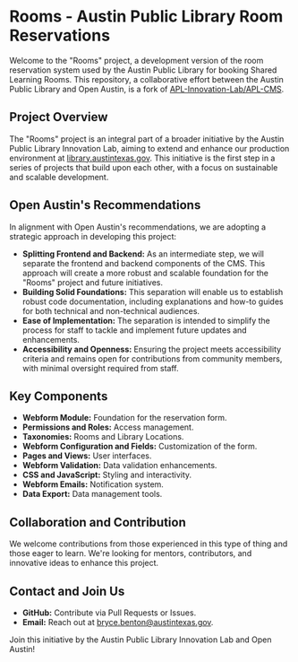 
# Rooms - Austin Public Library Room Reservations

Welcome to the "Rooms" project, a development version of the room reservation system used by the Austin Public Library for booking Shared Learning Rooms. This repository, a collaborative effort between the Austin Public Library and Open Austin, is a fork of [APL-Innovation-Lab/APL-CMS](https://github.com/APL-Innovation-Lab/APL-CMS).

## Project Overview

The "Rooms" project is an integral part of a broader initiative by the Austin Public Library Innovation Lab, aiming to extend and enhance our production environment at [library.austintexas.gov](https://library.austintexas.gov). This initiative is the first step in a series of projects that build upon each other, with a focus on sustainable and scalable development.

## Open Austin's Recommendations

In alignment with Open Austin's recommendations, we are adopting a strategic approach in developing this project:

- **Splitting Frontend and Backend:** As an intermediate step, we will separate the frontend and backend components of the CMS. This approach will create a more robust and scalable foundation for the "Rooms" project and future initiatives.
- **Building Solid Foundations:** This separation will enable us to establish robust code documentation, including explanations and how-to guides for both technical and non-technical audiences.
- **Ease of Implementation:** The separation is intended to simplify the process for staff to tackle and implement future updates and enhancements.
- **Accessibility and Openness:** Ensuring the project meets accessibility criteria and remains open for contributions from community members, with minimal oversight required from staff.

## Key Components

- **Webform Module:** Foundation for the reservation form.
- **Permissions and Roles:** Access management.
- **Taxonomies:** Rooms and Library Locations.
- **Webform Configuration and Fields:** Customization of the form.
- **Pages and Views:** User interfaces.
- **Webform Validation:** Data validation enhancements.
- **CSS and JavaScript:** Styling and interactivity.
- **Webform Emails:** Notification system.
- **Data Export:** Data management tools.

## Collaboration and Contribution

We welcome contributions from those experienced in this type of thing and those eager to learn. We're looking for mentors, contributors, and innovative ideas to enhance this project.

## Contact and Join Us

- **GitHub:** Contribute via Pull Requests or Issues.
- **Email:** Reach out at bryce.benton@austintexas.gov.

Join this initiative by the Austin Public Library Innovation Lab and Open Austin!
